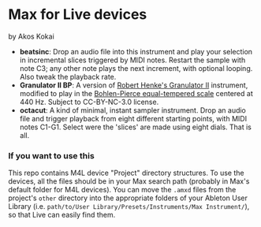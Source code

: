 Max for Live devices
====================

by Akos Kokai 

* **beatsinc**: Drop an audio file into this instrument and play your selection in incremental slices triggered by MIDI notes. Restart the sample with note C3; any other note plays the next increment, with optional looping. Also tweak the playback rate.
* **Granulator II BP**: A version of [Robert Henke's Granulator II](http://www.monolake.de/technology/granulator.html) instrument, modified to play in the [Bohlen-Pierce equal-tempered scale](http://en.wikipedia.org/wiki/Bohlen%E2%80%93Pierce_scale) centered at 440 Hz. Subject to CC-BY-NC-3.0 license.
* **octacut**: A kind of minimal, instant sampler instrument. Drop an audio file and trigger playback from eight different starting points, with MIDI notes C1-G1. Select were the 'slices' are made using eight dials. That is all.


### If you want to use this ###

This repo contains M4L device "Project" directory structures. To use the devices, all the files should be in your Max search path (probably in Max's default folder for M4L devices). You can move the `.amxd` files from the project's `other` directory into the appropriate folders of your Ableton User Library (i.e. `path/to/User Library/Presets/Instruments/Max Instrument/`), so that Live can easily find them.
